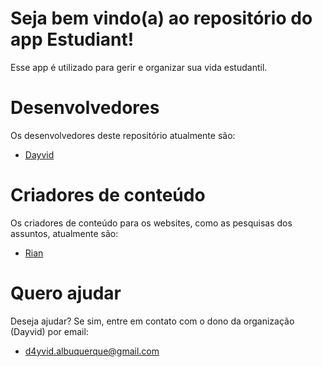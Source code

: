 # Seja bem vindo(a) ao repositório do app Estudiant!

Esse app é utilizado para gerir e organizar sua vida estudantil.

# Desenvolvedores
Os desenvolvedores deste repositório atualmente são:
 - [Dayvid](https://github.com/D4yvid)

# Criadores de conteúdo
Os criadores de conteúdo para os websites, como as pesquisas dos assuntos, atualmente são:
 - [Rian](https://github.com/rianpatricio)

# Quero ajudar
Deseja ajudar? Se sim, entre em contato com o dono da organização (Dayvid) por email:
 - [d4yvid.albuquerque@gmail.com](mailto:d4yvid.albuquerque@gmail.com)

